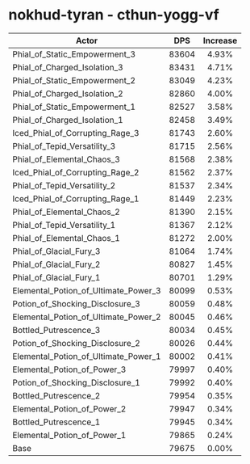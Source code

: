 # nokhud-tyran - cthun-yogg-vf
| Actor | DPS | Increase |
|---|:---:|:---:|
|Phial_of_Static_Empowerment_3|83604|4.93%|
|Phial_of_Charged_Isolation_3|83431|4.71%|
|Phial_of_Static_Empowerment_2|83049|4.23%|
|Phial_of_Charged_Isolation_2|82860|4.00%|
|Phial_of_Static_Empowerment_1|82527|3.58%|
|Phial_of_Charged_Isolation_1|82458|3.49%|
|Iced_Phial_of_Corrupting_Rage_3|81743|2.60%|
|Phial_of_Tepid_Versatility_3|81715|2.56%|
|Phial_of_Elemental_Chaos_3|81568|2.38%|
|Iced_Phial_of_Corrupting_Rage_2|81562|2.37%|
|Phial_of_Tepid_Versatility_2|81537|2.34%|
|Iced_Phial_of_Corrupting_Rage_1|81449|2.23%|
|Phial_of_Elemental_Chaos_2|81390|2.15%|
|Phial_of_Tepid_Versatility_1|81367|2.12%|
|Phial_of_Elemental_Chaos_1|81272|2.00%|
|Phial_of_Glacial_Fury_3|81064|1.74%|
|Phial_of_Glacial_Fury_2|80827|1.45%|
|Phial_of_Glacial_Fury_1|80701|1.29%|
|Elemental_Potion_of_Ultimate_Power_3|80099|0.53%|
|Potion_of_Shocking_Disclosure_3|80059|0.48%|
|Elemental_Potion_of_Ultimate_Power_2|80045|0.46%|
|Bottled_Putrescence_3|80034|0.45%|
|Potion_of_Shocking_Disclosure_2|80026|0.44%|
|Elemental_Potion_of_Ultimate_Power_1|80002|0.41%|
|Elemental_Potion_of_Power_3|79997|0.40%|
|Potion_of_Shocking_Disclosure_1|79992|0.40%|
|Bottled_Putrescence_2|79954|0.35%|
|Elemental_Potion_of_Power_2|79947|0.34%|
|Bottled_Putrescence_1|79945|0.34%|
|Elemental_Potion_of_Power_1|79865|0.24%|
|Base|79675|0.00%|
